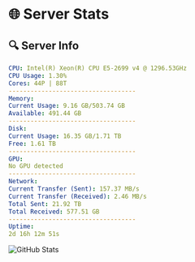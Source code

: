 # 🌐 Server Stats
## 🔍 Server Info
```yaml
CPU: Intel(R) Xeon(R) CPU E5-2699 v4 @ 1296.53GHz
CPU Usage: 1.30%
Cores: 44P | 88T
-----------------------------------
Memory:
Current Usage: 9.16 GB/503.74 GB
Available: 491.44 GB
-----------------------------------
Disk:
Current Usage: 16.35 GB/1.71 TB
Free: 1.61 TB
-----------------------------------
GPU:
No GPU detected
-----------------------------------
Network:
Current Transfer (Sent): 157.37 MB/s
Current Transfer (Received): 2.46 MB/s
Total Sent: 21.92 TB
Total Received: 577.51 GB
-----------------------------------
Uptime:
2d 16h 12m 51s
```
![GitHub Stats](https://img.shields.io/badge/Updated-2025-02-10_14:56:09-blue)